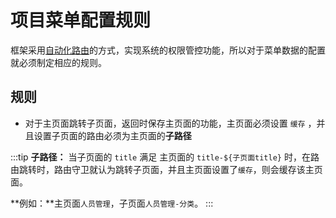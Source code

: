 # 项目菜单配置规则

框架采用[自动化路由](根据后台返回的菜单数据，处理生成用户所有权限的菜单)的方式，实现系统的权限管控功能，所以对于菜单数据的配置就必须制定相应的规则。

## 规则

-   对于主页面跳转子页面，返回时保存主页面的功能，主页面必须设置 `缓存` ，并且设置子页面的路由必须为主页面的**子路径**

:::tip
**子路径：** 当子页面的 `title` 满足 主页面的 `title-${子页面title}` 时，在路由跳转时，路由守卫就认为跳转子页面，并且主页面设置了`缓存`，则会缓存该主页面。

**例如：**主页面`人员管理`，子页面`人员管理-分类`。
:::

